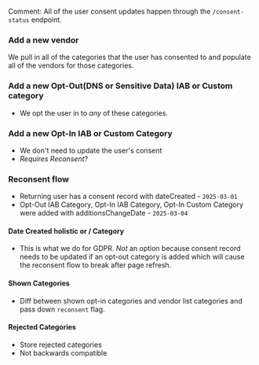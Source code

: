 
Comment: All of the user consent updates happen through the `/consent-status` endpoint.

### Add a new vendor
We pull in all of the categories that the user has consented to and populate all of the vendors for those categories.

### Add a new Opt-Out(DNS or Sensitive Data) IAB or Custom category
- We opt the user in to *any* of these categories.

### Add a new Opt-In IAB or Custom Category
- We don't need to update the user's consent
- _Requires Reconsent_?

### Reconsent flow
- Returning user has a consent record with dateCreated - `2025-03-01`
- Opt-Out IAB Category, Opt-In IAB Category, Opt-In Custom Category were added with additionsChangeDate - `2025-03-04`

#### Date Created holistic or / Category
- This is what we do for GDPR. *Not* an option because consent record needs to be updated if an opt-out category is added which will cause the reconsent flow to break after page refresh.

#### Shown Categories
- Diff between shown opt-in categories and vendor list categories and pass down `reconsent` flag.

#### Rejected Categories
- Store rejected categories 
- Not backwards compatible
